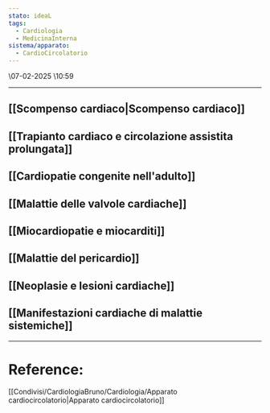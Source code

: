 ```yaml
---
stato: ideaL
tags:
  - Cardiologia
  - MedicinaInterna
sistema/apparato:
  - CardioCircolatorio
---
```

\07-02-2025 \10:59

--- 

## [[Scompenso cardiaco|Scompenso cardiaco]]
## [[Trapianto cardiaco e circolazione assistita prolungata]]
## [[Cardiopatie congenite nell'adulto]]
## [[Malattie delle valvole cardiache]]
## [[Miocardiopatie e miocarditi]]
## [[Malattie del pericardio]]
## [[Neoplasie e lesioni cardiache]]
## [[Manifestazioni cardiache di malattie sistemiche]]















--- 
# Reference:
[[Condivisi/CardiologiaBruno/Cardiologia/Apparato cardiocircolatorio|Apparato cardiocircolatorio]]
